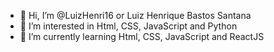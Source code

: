 - 👋 Hi, I’m @LuizHenri16 or Luiz Henrique Bastos Santana
- 👀 I’m interested in Html, CSS, JavaScript and Python
- 🌱 I’m currently learning Html, CSS, JavaScript and ReactJS

<!---
LuizHenri16 is a young person who wants to learn about new technologies every day...
--->
